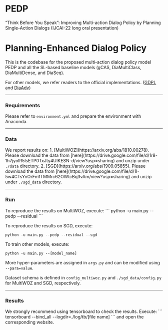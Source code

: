 # PEDP
“Think Before You Speak”: Improving Multi-action Dialog Policy by Planning Single-Action Dialogs  (IJCAI-22 long oral presentation)

<h1>Planning-Enhanced Dialog Policy</h1>
This is the codebase for the proposed multi-action 
dialog policy model PEDP and all the SL-based baseline models (gCAS, DiaMultiClass, DiaMultiDense, and DiaSeq).

For other models, we refer readers to the official implementations. ([GDPL](https://github.com/truthless11/GDPL) and [DiaAdv](https://github.com/cszmli/Rethink-RL-Sup))

---

<h3>Requirements</h3>
Please refer to <code>environment.yml</code> 
and prepare the environment with Anaconda.

---

<h3>Data</h3>
We report results on: 
1. [MultiWOZ](https://arxiv.org/abs/1810.00278).
Please download the data from [here](https://drive.google.com/file/d/1r8-1h7jyolR5lsETP0TxJty4UIKESN-d/view?usp=sharing) and unzip under <code>./data</code> directory.
2. [SGD](https://arxiv.org/abs/1909.05855). Please download the data from [here](https://drive.google.com/file/d/1I-5w4CTsYnOrFm1TMMrc62OWtcBq3vAm/view?usp=sharing) and unzip under <code>./sgd_data</code> directory.

---

<h3>Run</h3>
To reproduce the results on MultiWOZ, execute:
```
python -u main.py --pedp --residual
```

To reproduce the results on SGD, execute:
```
python -u main.py --pedp --residual --sgd
```

To train other models, execute:
```
python -u main.py --[model_name]
```

More hyper-parameters are assigned in <code>args.py</code>
and can be modified using <code>--para=value</code>.

Dataset schema is defined in <code>config_multiwoz.py</code> and <code>./sgd_data/config.py</code> for MultiWOZ and SGD, respectively.



---

<h3>Results</h3>
We strongly recommend using tensorboard to check the results.
Execute:
```
tensorboard --bind_all --logdir=./log/tb/[file name]
```
and open the corresponding website.
